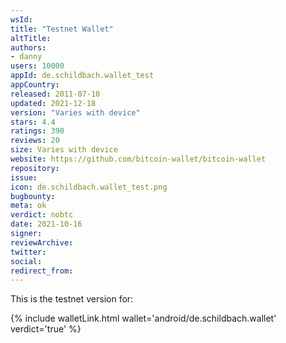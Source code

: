 ```yaml
---
wsId: 
title: "Testnet Wallet"
altTitle: 
authors:
- danny
users: 10000
appId: de.schildbach.wallet_test
appCountry: 
released: 2011-07-10
updated: 2021-12-18
version: "Varies with device"
stars: 4.4
ratings: 390
reviews: 20
size: Varies with device
website: https://github.com/bitcoin-wallet/bitcoin-wallet
repository: 
issue: 
icon: de.schildbach.wallet_test.png
bugbounty: 
meta: ok
verdict: nobtc
date: 2021-10-16
signer: 
reviewArchive:
twitter: 
social:
redirect_from:
---
```


This is the testnet version for: 

{% include walletLink.html wallet='android/de.schildbach.wallet' verdict='true' %}


